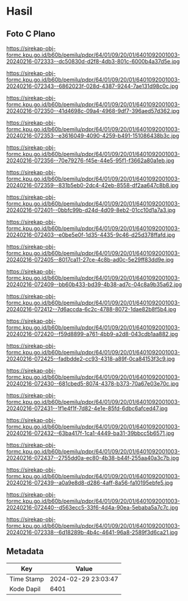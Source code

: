 # Hasil

## Foto C Plano

https://sirekap-obj-formc.kpu.go.id/b60b/pemilu/pdpr/64/01/09/20/01/6401092001003-20240216-072333--dc50830d-d2f8-4db3-801c-6000b4a37d5e.jpg

https://sirekap-obj-formc.kpu.go.id/b60b/pemilu/pdpr/64/01/09/20/01/6401092001003-20240216-072343--6862023f-028d-4387-9244-7ae131d98c0c.jpg

https://sirekap-obj-formc.kpu.go.id/b60b/pemilu/pdpr/64/01/09/20/01/6401092001003-20240216-072350--41d4698c-09a4-4968-9df7-396aed57d362.jpg

https://sirekap-obj-formc.kpu.go.id/b60b/pemilu/pdpr/64/01/09/20/01/6401092001003-20240216-072353--e3616049-4090-4259-b491-151086438b3c.jpg

https://sirekap-obj-formc.kpu.go.id/b60b/pemilu/pdpr/64/01/09/20/01/6401092001003-20240216-072356--70e79276-f45e-44e5-95f1-f3662a80a1eb.jpg

https://sirekap-obj-formc.kpu.go.id/b60b/pemilu/pdpr/64/01/09/20/01/6401092001003-20240216-072359--831b5eb0-2dc4-42eb-8558-df2aa647c8b8.jpg

https://sirekap-obj-formc.kpu.go.id/b60b/pemilu/pdpr/64/01/09/20/01/6401092001003-20240216-072401--0bbfc99b-d24d-4d09-8eb2-01cc10d1a7a3.jpg

https://sirekap-obj-formc.kpu.go.id/b60b/pemilu/pdpr/64/01/09/20/01/6401092001003-20240216-072403--e0be5e0f-1d35-4435-9c46-d25d378ffafd.jpg

https://sirekap-obj-formc.kpu.go.id/b60b/pemilu/pdpr/64/01/09/20/01/6401092001003-20240216-072405--8017ca11-27ce-4c8b-ad0c-5e29ff83dd9e.jpg

https://sirekap-obj-formc.kpu.go.id/b60b/pemilu/pdpr/64/01/09/20/01/6401092001003-20240216-072409--bb60b433-bd39-4b38-ad7c-04c8a9b35a62.jpg

https://sirekap-obj-formc.kpu.go.id/b60b/pemilu/pdpr/64/01/09/20/01/6401092001003-20240216-072412--7d6accda-6c2c-4788-8072-1dae82b8f5b4.jpg

https://sirekap-obj-formc.kpu.go.id/b60b/pemilu/pdpr/64/01/09/20/01/6401092001003-20240216-072420--f59d8899-a761-4bb9-a2d8-043cdb1aa882.jpg

https://sirekap-obj-formc.kpu.go.id/b60b/pemilu/pdpr/64/01/09/20/01/6401092001003-20240216-072425--fadbdde2-cc93-4318-a89f-0ca84153f3c9.jpg

https://sirekap-obj-formc.kpu.go.id/b60b/pemilu/pdpr/64/01/09/20/01/6401092001003-20240216-072430--681cbed5-8074-4378-b373-70a67e03e70c.jpg

https://sirekap-obj-formc.kpu.go.id/b60b/pemilu/pdpr/64/01/09/20/01/6401092001003-20240216-072431--1f1e4f1f-7d82-4e1e-85fd-6dbc6afced47.jpg

https://sirekap-obj-formc.kpu.go.id/b60b/pemilu/pdpr/64/01/09/20/01/6401092001003-20240216-072432--63ba417f-1ca1-4449-ba31-39bbcc5b6571.jpg

https://sirekap-obj-formc.kpu.go.id/b60b/pemilu/pdpr/64/01/09/20/01/6401092001003-20240216-072437--2755dd0a-ec80-4b38-b44f-255aa40a3c7b.jpg

https://sirekap-obj-formc.kpu.go.id/b60b/pemilu/pdpr/64/01/09/20/01/6401092001003-20240216-072439--a0a9e8d8-d286-4aff-8a56-fa10195ebfe5.jpg

https://sirekap-obj-formc.kpu.go.id/b60b/pemilu/pdpr/64/01/09/20/01/6401092001003-20240216-072440--d563ecc5-33f6-4d4a-90ea-5ebaba5a7c7c.jpg

https://sirekap-obj-formc.kpu.go.id/b60b/pemilu/pdpr/64/01/09/20/01/6401092001003-20240216-072338--6d18289b-4b4c-4641-96a8-2589f3d6ca21.jpg


## Metadata

| Key        | Value               |
| ---------- | ------------------- |
| Time Stamp | 2024-02-29 23:03:47 |
| Kode Dapil | 6401                |



